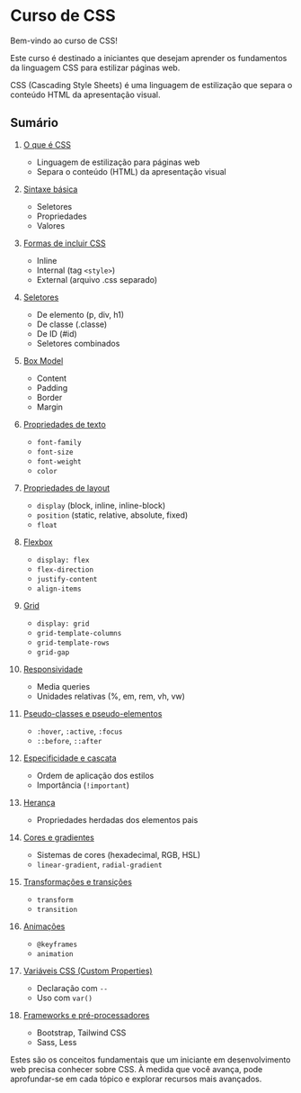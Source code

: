 # Curso de CSS

Bem-vindo ao curso de CSS! 

Este curso é destinado a iniciantes que desejam aprender os fundamentos da linguagem CSS para estilizar páginas web. 

CSS (Cascading Style Sheets) é uma linguagem de estilização que separa o conteúdo HTML da apresentação visual.

## Sumário

1. [O que é CSS](capitulo01.md)
   - Linguagem de estilização para páginas web
   - Separa o conteúdo (HTML) da apresentação visual

2. [Sintaxe básica](capitulo02.md)
   - Seletores
   - Propriedades
   - Valores

3. [Formas de incluir CSS](capitulo03.md)
   - Inline
   - Internal (tag `<style>`)
   - External (arquivo .css separado)

4. [Seletores](capitulo04.md)
   - De elemento (p, div, h1)
   - De classe (.classe)
   - De ID (#id)
   - Seletores combinados

5. [Box Model](capitulo05.md)
   - Content
   - Padding
   - Border
   - Margin

6. [Propriedades de texto](capitulo06.md)
   - `font-family`
   - `font-size`
   - `font-weight`
   - `color`

7. [Propriedades de layout](capitulo07.md)
   - `display` (block, inline, inline-block)
   - `position` (static, relative, absolute, fixed)
   - `float`

8. [Flexbox](capitulo08.md)
   - `display: flex`
   - `flex-direction`
   - `justify-content`
   - `align-items`

9. [Grid](capitulo09.md)
   - `display: grid`
   - `grid-template-columns`
   - `grid-template-rows`
   - `grid-gap`

10. [Responsividade](capitulo10.md)
    - Media queries
    - Unidades relativas (%, em, rem, vh, vw)

11. [Pseudo-classes e pseudo-elementos](capitulo11.md)
    - `:hover`, `:active`, `:focus`
    - `::before`, `::after`

12. [Especificidade e cascata](capitulo12.md)
    - Ordem de aplicação dos estilos
    - Importância (`!important`)

13. [Herança](capitulo13.md)
    - Propriedades herdadas dos elementos pais

14. [Cores e gradientes](capitulo14.md)
    - Sistemas de cores (hexadecimal, RGB, HSL)
    - `linear-gradient`, `radial-gradient`

15. [Transformações e transições](capitulo15.md)
    - `transform`
    - `transition`

16. [Animações](capitulo16.md)
    - `@keyframes`
    - `animation`

17. [Variáveis CSS (Custom Properties)](capitulo17.md)
    - Declaração com `--`
    - Uso com `var()`

18. [Frameworks e pré-processadores](capitulo18.md)
    - Bootstrap, Tailwind CSS
    - Sass, Less

Estes são os conceitos fundamentais que um iniciante em desenvolvimento web precisa conhecer sobre CSS. À medida que você avança, pode aprofundar-se em cada tópico e explorar recursos mais avançados.

